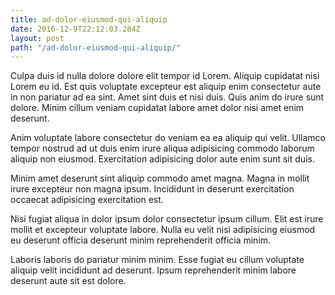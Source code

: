 ```yaml
---
title: ad-dolor-eiusmod-qui-aliquip
date: 2016-12-9T22:12:03.284Z
layout: post
path: "/ad-dolor-eiusmod-qui-aliquip/"
---
```


Culpa duis id nulla dolore dolore elit tempor id Lorem. Aliquip cupidatat nisi Lorem eu id. Est quis voluptate excepteur est aliquip enim consectetur aute in non pariatur ad ea sint. Amet sint duis et nisi duis. Quis anim do irure sunt dolore. Minim cillum veniam cupidatat labore amet dolor nisi amet enim deserunt.

Anim voluptate labore consectetur do veniam ea ea aliquip qui velit. Ullamco tempor nostrud ad ut duis enim irure aliqua adipisicing commodo laborum aliquip non eiusmod. Exercitation adipisicing dolor aute enim sunt sit duis.

Minim amet deserunt sint aliquip commodo amet magna. Magna in mollit irure excepteur non magna ipsum. Incididunt in deserunt exercitation occaecat adipisicing exercitation est.

Nisi fugiat aliqua in dolor ipsum dolor consectetur ipsum cillum. Elit est irure mollit et excepteur voluptate labore. Nulla eu velit nisi adipisicing eiusmod eu deserunt officia deserunt minim reprehenderit officia minim.

Laboris laboris do pariatur minim minim. Esse fugiat eu cillum voluptate aliquip velit incididunt ad deserunt. Ipsum reprehenderit minim labore deserunt aute sit est dolore.